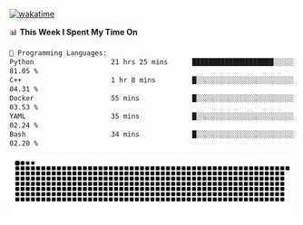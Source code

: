 [![wakatime](https://wakatime.com/badge/user/384f91c6-4eee-411f-8f3b-1b691f58a544.svg)](https://wakatime.com/@384f91c6-4eee-411f-8f3b-1b691f58a544)

<!--START_SECTION:waka-->
📊 **This Week I Spent My Time On** 

```text
💬 Programming Languages: 
Python                   21 hrs 25 mins      ████████████████████░░░░░   81.05 % 
C++                      1 hr 8 mins         █░░░░░░░░░░░░░░░░░░░░░░░░   04.31 % 
Docker                   55 mins             █░░░░░░░░░░░░░░░░░░░░░░░░   03.53 % 
YAML                     35 mins             █░░░░░░░░░░░░░░░░░░░░░░░░   02.24 % 
Bash                     34 mins             █░░░░░░░░░░░░░░░░░░░░░░░░   02.20 % 
```


<!--END_SECTION:waka-->

<picture>
  <source media="(prefers-color-scheme: dark)" srcset="https://raw.githubusercontent.com/fuwx295/fuwx295/output/github-contribution-grid-snake-dark.svg">
  <source media="(prefers-color-scheme: light)" srcset="https://raw.githubusercontent.com/fuwx295/fuwx295/output/github-contribution-grid-snake.svg">
  <img alt="github contribution grid snake animation" src="https://raw.githubusercontent.com/fuwx295/fuwx295/output/github-contribution-grid-snake.svg">
</picture>
